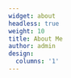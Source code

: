 ```yaml
---
widget: about
headless: true
weight: 10
title: About Me
author: admin
design:
  columns: '1'
---
```


